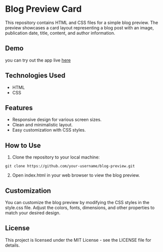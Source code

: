 # Blog Preview Card

This repository contains HTML and CSS files for a simple blog preview. The preview showcases a card layout representing a blog post with an image, publication date, title, content, and author information.

## Demo

you can try out the app live [here](https://blog-preview-card-1532.vercel.app/)

## Technologies Used

- HTML
- CSS

## Features

- Responsive design for various screen sizes.
- Clean and minimalistic layout.
- Easy customization with CSS styles.

## How to Use

1. Clone the repository to your local machine:

```git clone https://github.com/your-username/blog-preview.git```

2. Open index.html in your web browser to view the blog preview.

## Customization

You can customize the blog preview by modifying the CSS styles in the style.css file. Adjust the colors, fonts, dimensions, and other properties to match your desired design.

## License

This project is licensed under the MIT License - see the LICENSE file for details.
